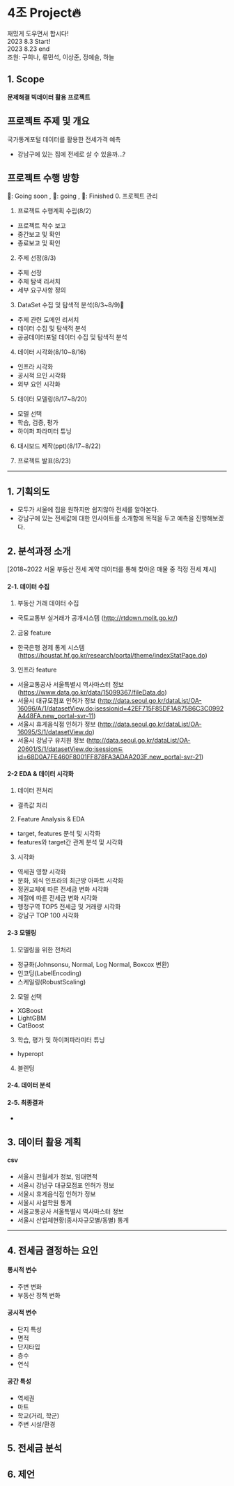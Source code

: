 # 4조 Project🔥
재밌게 도우면서 합시다! <br>
2023 8.3 Start! <br>
2023 8.23 end <br>
조원: 구희나, 류민석, 이상준, 정예슬, 하늘

## 1. Scope
**문제해결 빅데이터 활용 프로젝트**

## 프로젝트 주제 및 개요
국가통계포털 데이터를 활용한 전세가격 예측
- 강남구에 있는 집에 전세로 살 수 있을까...?

## 프로젝트 수행 방향
🦩: Going soon , 🦌: going , 🦄: Finished
0. 프로젝트 관리
1. 프로젝트 수행계획 수립(8/2)
- 프로젝트 착수 보고
- 중간보고 및 확인
- 종료보고 및 확인

2. 주제 선정(8/3)
 - 주제 선정
 - 주제 탐색 리서치
 - 세부 요구사항 정의
   
3. DataSet 수집 및 탐색적 분석(8/3~8/9)🦩
 - 주제 관련 도메인 리서치
 - 데이터 수집 및 탐색적 분석
 - 공공데이터포털 데이터 수집 및 탐색적 분석
   
4. 데이터 시각화(8/10~8/16)
 - 인프라 시각화
 - 공시적 요인 시각화
 - 외부 요인 시각화
    
5. 데이터 모델링(8/17~8/20)
 - 모델 선택
 - 학습, 검증, 평가
 - 하이퍼 파라미터 튜닝
    
6. 대시보드 제작(ppt)(8/17~8/22)

7. 프로젝트 발표(8/23)
   
---
## 1. 기획의도
- 모두가 서울에 집을 원하지만 쉽지않아 전세를 알아본다.
- 강남구에 있는 전세값에 대한 인사이트를 소개함에 목적을 두고 예측을 진행해보겠다.
## 2. 분석과정 소개
[2018~2022 서울 부동산 전세 계약 데이터를 통해 찾아온 매물 중 적정 전세 제시]
   
#### 2-1. 데이터 수집 
1. 부동산 거래 데이터 수집
- 국토교통부 실거래가 공개시스템 (http://rtdown.molit.go.kr/)
2. 금융 feature
- 한국은행 경제 통계 시스템 (https://houstat.hf.go.kr/research/portal/theme/indexStatPage.do)
3. 인프라 feature
- 서울교통공사 서울특별시 역사마스터 정보(https://www.data.go.kr/data/15099367/fileData.do)
- 서울시 대규모점포 인허가 정보 (http://data.seoul.go.kr/dataList/OA-16096/A/1/datasetView.do;jsessionid=42EF715F85DF1A875B6C3C0992A448FA.new_portal-svr-11)
- 서울시 휴게음식점 인허가 정보 (http://data.seoul.go.kr/dataList/OA-16095/S/1/datasetView.do)
- 서울시 강남구 유치원 정보 (http://data.seoul.go.kr/dataList/OA-20601/S/1/datasetView.do;jsessionㅌid=68D0A7FE460F8001FF878FA3ADAA203F.new_portal-svr-21)

#### 2-2 EDA & 데이터 시각화
1. 데이터 전처리
- 결측값 처리
2. Feature Analysis & EDA
- target, features 분석 및 시각화
- features와 target간 관계 분석 및 시각화
3. 시각화
- 역세권 영향 시각화
- 문화, 외식 인프라의 최근방 아파트 시각화
- 정권교체에 따른 전세금 변화 시각화
- 계절에 따른 전세금 변화 시각화
- 헹정구역 TOP5 전세금 및 거래량 시각화
- 강남구 TOP 100 시각화

#### 2-3 모델링
1. 모델링을 위한 전처리
- 정규화(Johnsonsu, Normal, Log Normal, Boxcox 변환) 
- 인코딩(LabelEncoding)
- 스케일링(RobustScaling)
2. 모델 선택
- XGBoost
- LightGBM
- CatBoost
3. 학습, 평가 및 하이퍼파라미터 튜닝
- hyperopt
4. 블렌딩

#### 2-4. 데이터 분석


#### 2-5. 최종결과
- 

## 3. 데이터 활용 계획
#### csv
- 서울시 전월세가 정보, 임대면적
- 서울시 강남구 대규모점포 인허가 정보
- 서울시 휴게음식점 인허가 정보
- 서울시 사설학원 통계
- 서울교통공사 서울특별시 역사마스터 정보
- 서울시 산업체현황(종사자규모별/동별) 통계
---

## 4. 전세금 결정하는 요인
#### 통시적 변수
- 주변 변화
- 부동산 정책 변화

#### 공시적 변수
- 단지 특성
- 면적
- 단지타입
- 층수
- 연식

#### 공간 특성
- 역세권
- 마트
- 학교(거리, 학군)
- 주변 시설/환경

## 5. 전세금 분석
 
## 6. 제언
     

